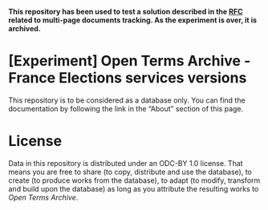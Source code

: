 **This repository has been used to test a solution described in the [RFC](https://github.com/ambanum/OpenTermsArchive/issues/773) related to multi-page documents tracking. As the experiment is over, it is archived.**

# [Experiment] Open Terms Archive - France Elections services versions

 This repository is to be considered as a database only.
 You can find the documentation by following the link in the “About” section of this page.

 # License

 Data in this repository is distributed under an ODC-BY 1.0 license. That means you are free to share (to copy, distribute and use the database), to create (to produce works from the database), to adapt (to modify, transform and build upon the database) as long as you attribute the resulting works to _Open Terms Archive_.
